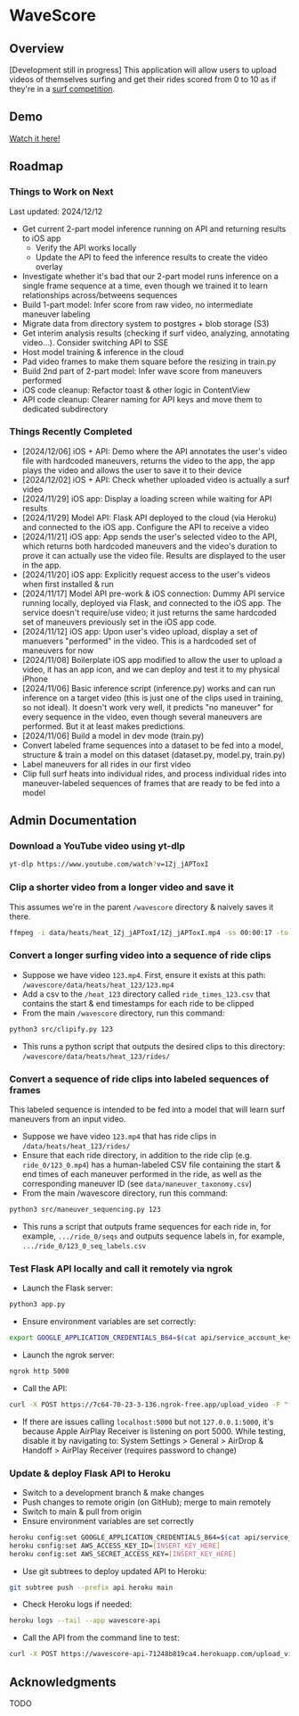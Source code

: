 # WaveScore

## Overview

[Development still in progress] This application will allow users to upload videos of themselves surfing and get their rides scored from 0 to 10 as if they're in a [surf competition](https://en.wikipedia.org/wiki/World_Surf_League#Judging[27]).

## Demo

[Watch it here!](https://www.youtube.com/shorts/CNARgUQ5YtU)

## Roadmap

### Things to Work on Next
Last updated: 2024/12/12
   - Get current 2-part model inference running on API and returning results to iOS app
      - Verify the API works locally
      - Update the API to feed the inference results to create the video overlay
   - Investigate whether it's bad that our 2-part model runs inference on a single frame sequence at a time, even though we trained it to learn relationships across/betweens sequences
   - Build 1-part model: Infer score from raw video, no intermediate maneuver labeling
   - Migrate data from directory system to postgres + blob storage (S3)
   - Get interim analysis results (checking if surf video, analyzing, annotating video...). Consider switching API to SSE
   - Host model training & inference in the cloud
   - Pad video frames to make them square before the resizing in train.py
   - Build 2nd part of 2-part model: Infer wave score from maneuvers performed
   - iOS code cleanup: Refactor toast & other logic in ContentView
   - API code cleanup: Clearer naming for API keys and move them to dedicated subdirectory

### Things Recently Completed
   - [2024/12/06] iOS + API: Demo where the API annotates the user's video file with hardcoded maneuvers, returns the video to the app, the app plays the video and allows the user to save it to their device
   - [2024/12/02] iOS + API: Check whether uploaded video is actually a surf video
   - [2024/11/29] iOS app: Display a loading screen while waiting for API results
   - [2024/11/29] Model API: Flask API deployed to the cloud (via Heroku) and connected to the iOS app. Configure the API to receive a video
   - [2024/11/21] iOS app: App sends the user's selected video to the API, which returns both hardcoded maneuvers and the video's duration to prove it can actually use the video file. Results are displayed to the user in the app.
   - [2024/11/20] iOS app: Explicitly request access to the user's videos when first installed & run
   - [2024/11/17] Model API pre-work & iOS connection: Dummy API service running locally, deployed via Flask, and connected to the iOS app. The service doesn't require/use video; it just returns the same hardcoded set of maneuvers previously set in the iOS app code.
   - [2024/11/12] iOS app: Upon user's video upload, display a set of manuevers "performed" in the video. This is a hardcoded set of maneuvers for now
   - [2024/11/08] Boilerplate iOS app modified to allow the user to upload a video, it has an app icon, and we can deploy and test it to my physical iPhone
   - [2024/11/06] Basic inference script (inference.py) works and can run inference on a target video (this is just one of the clips used in training, so not ideal). It doesn't work very well, it predicts "no maneuver" for every sequence in the video, even though several maneuvers are performed. But it at least makes predictions.
   - [2024/11/06] Build a model in dev mode (train.py)
   - Convert labeled frame sequences into a dataset to be fed into a model, structure & train a model on this dataset (dataset.py, model.py, train.py)
   - Label maneuvers for all rides in our first video
   - Clip full surf heats into individual rides, and process individual rides into maneuver-labeled sequences of frames that are ready to be fed into a model

## Admin Documentation

### Download a YouTube video using yt-dlp
```bash  
yt-dlp https://www.youtube.com/watch?v=1Zj_jAPToxI
```

### Clip a shorter video from a longer video and save it
This assumes we're in the parent `/wavescore` directory & naively saves it there.
```bash  
ffmpeg -i data/heats/heat_1Zj_jAPToxI/1Zj_jAPToxI.mp4 -ss 00:00:17 -to 00:00:46 -c:v libx264 -c:a aac 1Zj_jAPToxI_1.mp4
```

### Convert a longer surfing video into a sequence of ride clips
   - Suppose we have video `123.mp4`. First, ensure it exists at this path: `/wavescore/data/heats/heat_123/123.mp4`
   - Add a csv to the `/heat_123` directory called `ride_times_123.csv` that contains the start & end timestamps for each ride to be clipped
   - From the main `/wavescore` directory, run this command:
```bash  
python3 src/clipify.py 123 
```
   - This runs a python script that outputs the desired clips to this directory: `/wavescore/data/heats/heat_123/rides/`

### Convert a sequence of ride clips into labeled sequences of frames
This labeled sequence is intended to be fed into a model that will learn surf maneuvers from an input video.
   - Suppose we have video `123.mp4` that has ride clips in `/data/heats/heat_123/rides/`
   - Ensure that each ride directory, in addition to the ride clip (e.g. `ride_0/123_0.mp4`) has a human-labeled CSV file containing the start & end times of each maneuver performed in the ride, as well as the corresponding maneuver ID (see `data/maneuver_taxonomy.csv`)
   - From the main /wavescore directory, run this command:
```bash
python3 src/maneuver_sequencing.py 123
```
 - This runs a script that outputs frame sequences for each ride in, for example, `.../ride_0/seqs` and outputs sequence labels in, for example, `.../ride_0/123_0_seq_labels.csv`

### Test Flask API locally and call it remotely via ngrok
   - Launch the Flask server:
```bash  
python3 app.py
```
   - Ensure environment variables are set correctly:
```bash  
export GOOGLE_APPLICATION_CREDENTIALS_B64=$(cat api/service_account_key.json.b64)
```
   - Launch the ngrok server:
```bash  
ngrok http 5000
```
   - Call the API:
```bash  
curl -X POST https://7c64-70-23-3-136.ngrok-free.app/upload_video -F "file=@tmp/IMG_1546.MOV"
```
   - If there are issues calling `localhost:5000` but not `127.0.0.1:5000`, it's because Apple AirPlay Receiver is listening on port 5000. While testing, disable it by navigating to: System Settings > General > AirDrop & Handoff > AirPlay Receiver (requires password to change)

### Update & deploy Flask API to Heroku
   - Switch to a development branch & make changes
   - Push changes to remote origin (on GitHub); merge to main remotely
   - Switch to main & pull from origin
   - Ensure environment variables are set correctly
```bash
heroku config:set GOOGLE_APPLICATION_CREDENTIALS_B64=$(cat api/service_account_key.json.b64)
heroku config:set AWS_ACCESS_KEY_ID=[INSERT_KEY_HERE]
heroku config:set AWS_SECRET_ACCESS_KEY=[INSERT_KEY_HERE]
```
   - Use git subtrees to deploy updated API to Heroku:
```bash
git subtree push --prefix api heroku main
```
   - Check Heroku logs if needed:
```bash
heroku logs --tail --app wavescore-api
```
   - Call the API from the command line to test:
```bash
curl -X POST https://wavescore-api-71248b819ca4.herokuapp.com/upload_video -F "file=@data/inference_vids/1Zj_jAPToxI_6_inf/1Zj_jAPToxI_6_inf.mp4"
```

## Acknowledgments

TODO
